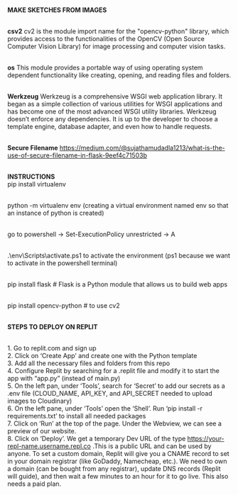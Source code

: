 <br /><b>MAKE SKETCHES FROM IMAGES </b>

<br /><b>csv2</b> cv2 is the module import name for the "opencv-python" library, which provides access to the functionalities of the OpenCV (Open Source Computer Vision Library) for image processing and computer vision tasks. 

<br /><b>os</b> This module provides a portable way of using operating system dependent functionality like creating, opening, and reading files and folders.

<br /><b>Werkzeug</b> Werkzeug is a comprehensive WSGI web application library. It began as a simple collection of various utilities for WSGI applications and has become one of the most advanced WSGI utility libraries. Werkzeug doesn’t enforce any dependencies. It is up to the developer to choose a template engine, database adapter, and even how to handle requests.

<br /><b>Secure Filename</b> https://medium.com/@sujathamudadla1213/what-is-the-use-of-secure-filename-in-flask-9eef4c71503b 

<br /><b>INSTRUCTIONS</b>
<br />pip install virtualenv

<br />python -m virtualenv env (creating a virtual environment named env so that an instance of python is created)

<br />go to powershell -> Set-ExecutionPolicy unrestricted -> A

<br />.\env\Scripts\activate.ps1 to activate the environment (ps1 because we want to activate in the powershell terminal)

<br />pip install flask # Flask is a Python module that allows us to build web apps

<br />pip install opencv-python # to use cv2

<br /><b>STEPS TO DEPLOY ON REPLIT</b>

<br />1. Go to replit.com and sign up
<br />2. Click on ‘Create App’ and create one with the Python template
<br />3. Add all the necessary files and folders from this repo
<br />4. Configure Replit by searching for a .replit file and modify it to start the app with “app.py” (instead of main.py)
<br />5. On the left pan, under ‘Tools’, search for ‘Secret’ to add our secrets as a .env file (CLOUD_NAME, API_KEY, and API_SECRET needed to upload images to Cloudinary)
<br />6. On the left pane, under ‘Tools’ open the ‘Shell’. Run ‘pip install -r requirements.txt’ to install all needed packages
<br />7. Click on ‘Run’ at the top of the page. Under the Webview, we can see a preview of our website.
<br />8. Click on ‘Deploy’. We get a temporary Dev URL of the type https://your-repl-name.username.repl.co .This is a public URL and can be used by anyone. To set a custom domain, Replit will give you a CNAME record to set in your domain registrar (like GoDaddy, Namecheap, etc.). We need to own a domain (can be bought from any registrar), update DNS records (Replit will guide), and then wait a few minutes to an hour for it to go live. This also needs a paid plan.
